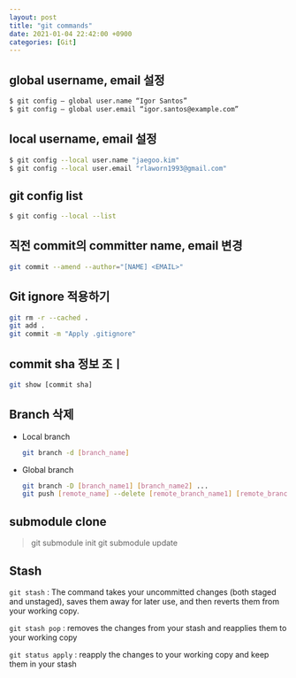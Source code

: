 ```yaml
---
layout: post
title: "git commands"
date: 2021-01-04 22:42:00 +0900
categories: [Git]
---
```

## global username, email 설정

``` sh
$ git config — global user.name “Igor Santos”
$ git config — global user.email “igor.santos@example.com”
```

## local username, email 설정

``` sh
$ git config --local user.name "jaegoo.kim"
$ git config --local user.email "rlaworn1993@gmail.com"
```

## git config list

``` sh
$ git config --local --list
```

## 직전 commit의 committer name, email 변경

``` sh
git commit --amend --author="[NAME] <EMAIL>"
```

## Git ignore 적용하기

``` sh
git rm -r --cached .
git add .
git commit -m "Apply .gitignore"
```

## commit sha 정보 조ㅣ

``` sh
git show [commit sha]
```

## Branch 삭제

- Local branch 
   ``` sh 
   git branch -d [branch_name] 
   ```
- Global branch
   ``` sh
   git branch -D [branch_name1] [branch_name2] ...
   git push [remote_name] --delete [remote_branch_name1] [remote_branch_name2] ...
   ```

## submodule clone

> git submodule init
> git submodule update

## Stash

 ```git stash``` : The command takes your uncommitted changes (both staged and unstaged), saves them away for later use, and then reverts them from your working copy. 

```git stash pop``` : removes the changes from your stash and reapplies them to your working copy

```git status apply``` : reapply the changes to your working copy and keep them in your stash


